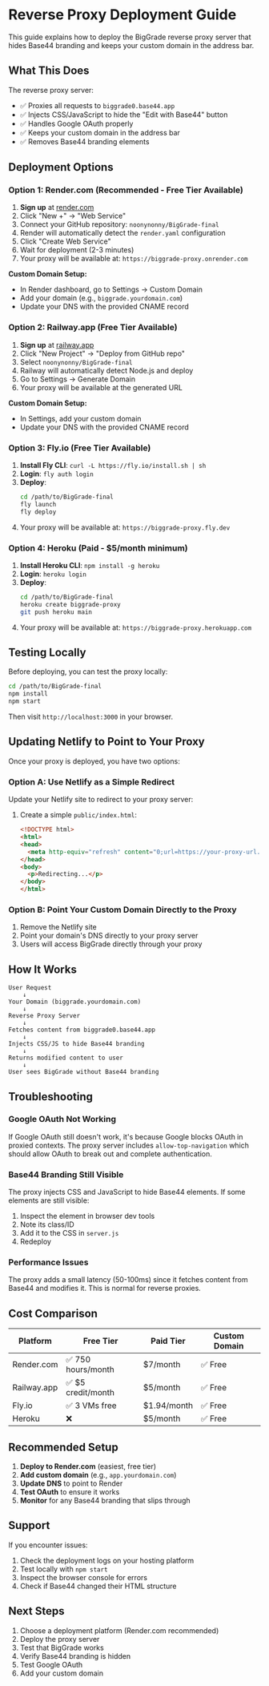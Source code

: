# Reverse Proxy Deployment Guide

This guide explains how to deploy the BigGrade reverse proxy server that hides Base44 branding and keeps your custom domain in the address bar.

## What This Does

The reverse proxy server:
- ✅ Proxies all requests to `biggrade0.base44.app`
- ✅ Injects CSS/JavaScript to hide the "Edit with Base44" button
- ✅ Handles Google OAuth properly
- ✅ Keeps your custom domain in the address bar
- ✅ Removes Base44 branding elements

## Deployment Options

### Option 1: Render.com (Recommended - Free Tier Available)

1. **Sign up** at [render.com](https://render.com)
2. Click "New +" → "Web Service"
3. Connect your GitHub repository: `noonynonny/BigGrade-final`
4. Render will automatically detect the `render.yaml` configuration
5. Click "Create Web Service"
6. Wait for deployment (2-3 minutes)
7. Your proxy will be available at: `https://biggrade-proxy.onrender.com`

**Custom Domain Setup:**
- In Render dashboard, go to Settings → Custom Domain
- Add your domain (e.g., `biggrade.yourdomain.com`)
- Update your DNS with the provided CNAME record

### Option 2: Railway.app (Free Tier Available)

1. **Sign up** at [railway.app](https://railway.app)
2. Click "New Project" → "Deploy from GitHub repo"
3. Select `noonynonny/BigGrade-final`
4. Railway will automatically detect Node.js and deploy
5. Go to Settings → Generate Domain
6. Your proxy will be available at the generated URL

**Custom Domain Setup:**
- In Settings, add your custom domain
- Update your DNS with the provided CNAME record

### Option 3: Fly.io (Free Tier Available)

1. **Install Fly CLI**: `curl -L https://fly.io/install.sh | sh`
2. **Login**: `fly auth login`
3. **Deploy**:
   ```bash
   cd /path/to/BigGrade-final
   fly launch
   fly deploy
   ```
4. Your proxy will be available at: `https://biggrade-proxy.fly.dev`

### Option 4: Heroku (Paid - $5/month minimum)

1. **Install Heroku CLI**: `npm install -g heroku`
2. **Login**: `heroku login`
3. **Deploy**:
   ```bash
   cd /path/to/BigGrade-final
   heroku create biggrade-proxy
   git push heroku main
   ```
4. Your proxy will be available at: `https://biggrade-proxy.herokuapp.com`

## Testing Locally

Before deploying, you can test the proxy locally:

```bash
cd /path/to/BigGrade-final
npm install
npm start
```

Then visit `http://localhost:3000` in your browser.

## Updating Netlify to Point to Your Proxy

Once your proxy is deployed, you have two options:

### Option A: Use Netlify as a Simple Redirect

Update your Netlify site to redirect to your proxy server:

1. Create a simple `public/index.html`:
   ```html
   <!DOCTYPE html>
   <html>
   <head>
     <meta http-equiv="refresh" content="0;url=https://your-proxy-url.com">
   </head>
   <body>
     <p>Redirecting...</p>
   </body>
   </html>
   ```

### Option B: Point Your Custom Domain Directly to the Proxy

1. Remove the Netlify site
2. Point your domain's DNS directly to your proxy server
3. Users will access BigGrade directly through your proxy

## How It Works

```
User Request
    ↓
Your Domain (biggrade.yourdomain.com)
    ↓
Reverse Proxy Server
    ↓
Fetches content from biggrade0.base44.app
    ↓
Injects CSS/JS to hide Base44 branding
    ↓
Returns modified content to user
    ↓
User sees BigGrade without Base44 branding
```

## Troubleshooting

### Google OAuth Not Working

If Google OAuth still doesn't work, it's because Google blocks OAuth in proxied contexts. The proxy server includes `allow-top-navigation` which should allow OAuth to break out and complete authentication.

### Base44 Branding Still Visible

The proxy injects CSS and JavaScript to hide Base44 elements. If some elements are still visible:
1. Inspect the element in browser dev tools
2. Note its class/ID
3. Add it to the CSS in `server.js`
4. Redeploy

### Performance Issues

The proxy adds a small latency (50-100ms) since it fetches content from Base44 and modifies it. This is normal for reverse proxies.

## Cost Comparison

| Platform | Free Tier | Paid Tier | Custom Domain |
|----------|-----------|-----------|---------------|
| Render.com | ✅ 750 hours/month | $7/month | ✅ Free |
| Railway.app | ✅ $5 credit/month | $5/month | ✅ Free |
| Fly.io | ✅ 3 VMs free | $1.94/month | ✅ Free |
| Heroku | ❌ | $5/month | ✅ Free |

## Recommended Setup

1. **Deploy to Render.com** (easiest, free tier)
2. **Add custom domain** (e.g., `app.yourdomain.com`)
3. **Update DNS** to point to Render
4. **Test OAuth** to ensure it works
5. **Monitor** for any Base44 branding that slips through

## Support

If you encounter issues:
1. Check the deployment logs on your hosting platform
2. Test locally with `npm start`
3. Inspect the browser console for errors
4. Check if Base44 changed their HTML structure

## Next Steps

1. Choose a deployment platform (Render.com recommended)
2. Deploy the proxy server
3. Test that BigGrade works
4. Verify Base44 branding is hidden
5. Test Google OAuth
6. Add your custom domain
